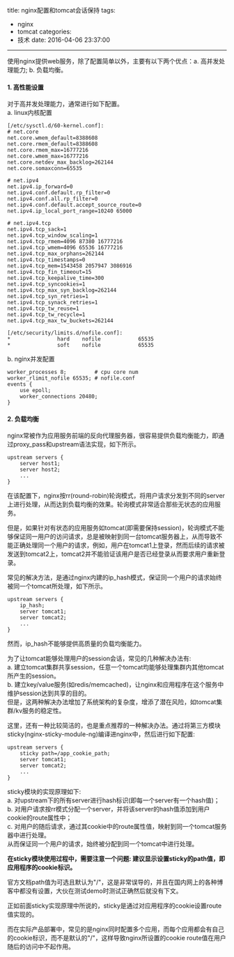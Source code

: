 title: nginx配置和tomcat会话保持
tags:
  - nginx
  - tomcat
categories:
  - 技术
date: 2016-04-06 23:37:00
---
使用nginx提供web服务，除了配置简单以外，主要有以下两个优点：a. 高并发处理能力; b. 负载均衡。

#### 1. 高性能设置
对于高并发处理能力，通常进行如下配置。  
a. linux内核配置

```
[/etc/sysctl.d/60-kernel.conf]:
# net.core
net.core.wmem_default=8388608
net.core.rmem_default=8388608
net.core.rmem_max=16777216
net.core.wmem_max=16777216
net.core.netdev_max_backlog=262144
net.core.somaxconn=65535

# net.ipv4
net.ipv4.ip_forward=0
net.ipv4.conf.default.rp_filter=0
net.ipv4.conf.all.rp_filter=0
net.ipv4.conf.default.accept_source_route=0
net.ipv4.ip_local_port_range=10240 65000

# net.ipv4.tcp
net.ipv4.tcp_sack=1
net.ipv4.tcp_window_scaling=1
net.ipv4.tcp_rmem=4096 87380 16777216
net.ipv4.tcp_wmem=4096 65536 16777216
net.ipv4.tcp_max_orphans=262144
net.ipv4.tcp_timestamps=0
net.ipv4.tcp_mem=1543458 2057947 3086916
net.ipv4.tcp_fin_timeout=15
net.ipv4.tcp_keepalive_time=300
net.ipv4.tcp_syncookies=1
net.ipv4.tcp_max_syn_backlog=262144
net.ipv4.tcp_syn_retries=1
net.ipv4.tcp_synack_retries=1
net.ipv4.tcp_tw_reuse=1
net.ipv4.tcp_tw_recycle=1
net.ipv4.tcp_max_tw_buckets=262144

[/etc/security/limits.d/nofile.conf]:
*               hard    nofile            65535 
*               soft    nofile            65535 
```

b. nginx并发配置

```
worker_processes 8; 		# cpu core num
worker_rlimit_nofile 65535; # nofile.conf
events {
    use epoll;
    worker_connections 20480;
}
```

#### 2. 负载均衡
nginx常被作为应用服务前端的反向代理服务器，很容易提供负载均衡能力，即通过proxy_pass和upstream语法实现，如下所示。
```
upstream servers {
    server host1;
    server host2;
    ...
} 
```
在该配置下，nginx按rr(round-robin)轮询模式，将用户请求分发到不同的server上进行处理，从而达到负载均衡的效果。轮询模式非常适合那些无状态的应用服务。

但是，如果针对有状态的应用服务如tomcat(即需要保持session)，轮询模式不能够保证同一用户的访问请求，总是被映射到同一台tomcat服务器上，从而导致不能正确处理同一个用户的请求，例如，用户在tomcat1上登录，然而后续的请求被发送到tomcat2上，tomcat2并不能验证该用户是否已经登录从而要求用户重新登录。

常见的解决方法，是通过nginx内建的ip_hash模式，保证同一个用户的请求始终被同一个tomcat所处理，如下所示。
```
upstream servers {
    ip_hash;
    server tomcat1;
    server tomcat2;
    ...
} 
```
然而，ip_hash不能够提供高质量的负载均衡能力。

为了让tomcat能够处理用户的session会话，常见的几种解决办法有:   
a. 建立tomcat集群共享session，任意一个tomcat均能够处理集群内其他tomcat所产生的session。  
b. 建立key/value服务(如redis/memcached)，让nginx和应用程序在这个服务中维护session达到共享的目的。  
但是，这两种解决办法增加了系统架构的复杂度，增添了潜在风险，如tomcat集群/kv服务的稳定性。

这里，还有一种比较简洁的，也是重点推荐的一种解决办法。通过将第三方模块sticky(nginx-sticky-module-ng)编译进nginx中，然后进行如下配置:
```
upstream servers {
    sticky path=/app_cookie_path;
    server tomcat1;
    server tomcat2;
    ...
} 
```
sticky模块的实现原理如下:  
a. 对upstream下的所有server进行hash标识(即每一个server有一个hash值)；  
b. 对用户请求按rr模式分配一个server，并将该server的hash值添加到用户cookie的route属性中；  
c. 对用户的随后请求，通过其cookie中的route属性值，映射到同一个tomcat服务器中进行处理。  
从而保证同一个用户的请求，始终被分配到同一个tomcat中进行处理。

<b>在sticky模块使用过程中，需要注意一个问题: 建议显示设置sticky的path值，即应用程序的cookie标识。</b>

官方文档path值为可选且默认为"/"，这是非常误导的，并且在国内网上的各种博客中都没有设置，大伙在测试demo时测试正确然后就没有下文。

正如前面sticky实现原理中所说的，sticky是通过对应用程序的cookie设置route值实现的。  

而在实际产品部署中，常见的是nginx同时配置多个应用，而每个应用都会有自己的cookie标识，而不是默认的"/"，这样导致nginx所设置的cookie route值在用户随后的访问中不起作用。